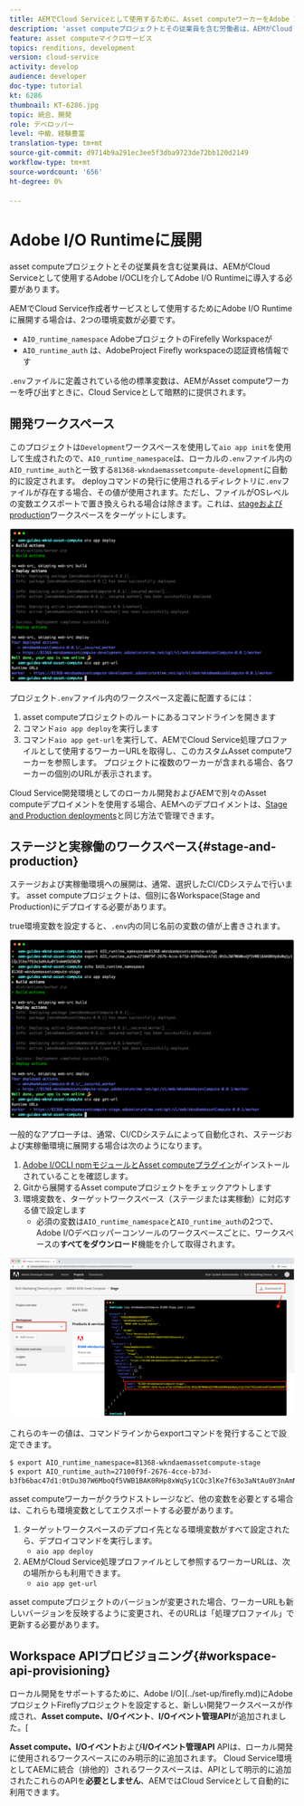 ```yaml
---
title: AEMでCloud Serviceとして使用するために、Asset computeワーカーをAdobe I/O Runtimeに配置する
description: 'asset computeプロジェクトとその従業員を含む労働者は、AEMがCloud Serviceとして使用するために、Adobe I/O Runtimeに配備する必要があります。 '
feature: asset computeマイクロサービス
topics: renditions, development
version: cloud-service
activity: develop
audience: developer
doc-type: tutorial
kt: 6286
thumbnail: KT-6286.jpg
topic: 統合、開発
role: デベロッパー
level: 中級、経験豊富
translation-type: tm+mt
source-git-commit: d9714b9a291ec3ee5f3dba9723de72bb120d2149
workflow-type: tm+mt
source-wordcount: '656'
ht-degree: 0%

---
```



# Adobe I/O Runtimeに展開

asset computeプロジェクトとその従業員を含む従業員は、AEMがCloud Serviceとして使用するAdobe I/OCLIを介してAdobe I/O Runtimeに導入する必要があります。

AEMでCloud Service作成者サービスとして使用するためにAdobe I/O Runtimeに展開する場合は、2つの環境変数が必要です。

+ `AIO_runtime_namespace` AdobeプロジェクトのFirefelly Workspaceが
+ `AIO_runtime_auth` は、AdobeProject Firefly workspaceの認証資格情報です

`.env`ファイルに定義されている他の標準変数は、AEMがAsset computeワーカーを呼び出すときに、Cloud Serviceとして暗黙的に提供されます。

## 開発ワークスペース

このプロジェクトは`Development`ワークスペースを使用して`aio app init`を使用して生成されたので、`AIO_runtime_namespace`は、ローカルの`.env`ファイル内の`AIO_runtime_auth`と一致する`81368-wkndaemassetcompute-development`に自動的に設定されます。  deployコマンドの発行に使用されるディレクトリに`.env`ファイルが存在する場合、その値が使用されます。ただし、ファイルがOSレベルの変数エクスポートで置き換えられる場合は除きます。これは、[stageおよびproduction](#stage-and-production)ワークスペースをターゲットにします。

![.env変数を使用したaioアプリのデプロイ](./assets/runtime/development__aio.png)

プロジェクト`.env`ファイル内のワークスペース定義に配置するには：

1. asset computeプロジェクトのルートにあるコマンドラインを開きます
1. コマンド`aio app deploy`を実行します
1. コマンド`aio app get-url`を実行して、AEMでCloud Service処理プロファイルとして使用するワーカーURLを取得し、このカスタムAsset computeワーカーを参照します。 プロジェクトに複数のワーカーが含まれる場合、各ワーカーの個別のURLが表示されます。

Cloud Service開発環境としてのローカル開発およびAEMで別々のAsset computeデプロイメントを使用する場合、AEMへのデプロイメントは、[Stage and Production deployments](#stage-and-production)と同じ方法で管理できます。

## ステージと実稼働のワークスペース{#stage-and-production}

ステージおよび実稼働環境への展開は、通常、選択したCI/CDシステムで行います。 asset computeプロジェクトは、個別に各Workspace(Stage and Production)にデプロイする必要があります。

true環境変数を設定すると、`.env`内の同じ名前の変数の値が上書きされます。

![エクスポート変数を使用したaioアプリのデプロイ](./assets/runtime/stage__export-and-aio.png)

一般的なアプローチは、通常、CI/CDシステムによって自動化され、ステージおよび実稼働環境に展開する場合は次のようになります。

1. [Adobe I/OCLI npmモジュールとAsset computeプラグイン](../set-up/development-environment.md#aio)がインストールされていることを確認します。
1. Gitから展開するAsset computeプロジェクトをチェックアウトします
1. 環境変数を、ターゲットワークスペース（ステージまたは実稼動）に対応する値で設定します
   + 必須の変数は`AIO_runtime_namespace`と`AIO_runtime_auth`の2つで、Adobe I/Oデベロッパーコンソールのワークスペースごとに、ワークスペースの&#x200B;__すべてをダウンロード__&#x200B;機能を介して取得されます。

![Adobe開発者コンソール — AIOランタイム名前空間と認証](./assets/runtime/stage-auth-namespace.png)

これらのキーの値は、コマンドラインからexportコマンドを発行することで設定できます。

```
$ export AIO_runtime_namespace=81368-wkndaemassetcompute-stage
$ export AIO_runtime_auth=27100f9f-2676-4cce-b73d-b3fb6bac47d1:0tDu307W6MboQf5VWB1BAK0RHp8xWqSy1CQc3lKe7f63o3aNtAu0Y3nAmN56502W
```

asset computeワーカーがクラウドストレージなど、他の変数を必要とする場合は、これらも環境変数としてエクスポートする必要があります。

1. ターゲットワークスペースのデプロイ先となる環境変数がすべて設定されたら、デプロイコマンドを実行します。
   + `aio app deploy`
1. AEMがCloud Service処理プロファイルとして参照するワーカーURLは、次の場所からも利用できます。
   + `aio app get-url`

asset computeプロジェクトのバージョンが変更された場合、ワーカーURLも新しいバージョンを反映するように変更され、そのURLは「処理プロファイル」で更新する必要があります。

## Workspace APIプロビジョニング{#workspace-api-provisioning}

ローカル開発をサポートするために、Adobe I/O](../set-up/firefly.md)にAdobeプロジェクトFireflyプロジェクトを設定すると、新しい開発ワークスペースが作成され、__Asset compute、I/Oイベント__、__I/Oイベント管理API__&#x200B;が追加されました。[

__Asset compute、I/Oイベント__&#x200B;および&#x200B;__I/Oイベント管理API__ APIは、ローカル開発に使用されるワークスペースにのみ明示的に追加されます。 Cloud Service環境としてAEMに統合（排他的）されるワークスペースは、APIとして明示的に追加されたこれらのAPIを&#x200B;__必要としません__、AEMではCloud Serviceとして自動的に利用できます。
